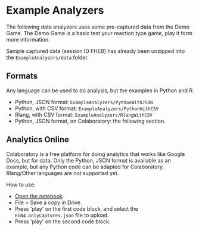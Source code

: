 # Example Analyzers

The following data analyzers uses some pre-captured data from the Demo Game. The Demo Game is a basic test your reaction type game, play it form more information.

Sample captured data (session ID FHEB) has already been unzipped into the `ExampleAnalyzers/data` folder.

## Formats

Any language can be used to do analysis, but the examples in Python and R.

- Python, JSON format: `ExampleAnalyzers/PythonWithJSON`
- Python, with CSV format: `ExampleAnalyzers/PythonWithCSV`
- Rlang, with CSV format: `ExampleAnalyzers/RlangWithCSV`
- Python, JSON format, on Colaboratory: the following section.

## Analytics Online

[comment1]: <> (Source: https://research.google.com/colaboratory/faq.html)

Colaboratory is a free platform for doing analytics that works like Google Docs, but for data. Only the Python, JSON format is available as an example, but any Python code can be adapted for Colaboratory. Rlang/Other languages are not supported yet.

How to use:

- [Open the notebook](https://colab.research.google.com/drive/1qRGDUrbBuMuix6RU0Kd4fGJs2J5lowXo).
- File > Save a copy in Drive.
- Press 'play' on the first code block, and select the `EGN4.onlyCaptures.json` file to upload.
- Press 'play' on the second code block.

[comment2]: <> (TODO: Update to latest exporter format)
